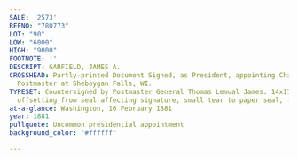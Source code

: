 ```yaml
---
SALE: '2573'
REFNO: "780773"
LOT: "90"
LOW: "6000"
HIGH: "9000"
FOOTNOTE: ''
DESCRIPT: GARFIELD, JAMES A.
CROSSHEAD: Partly-printed Document Signed, as President, appointing Charles A. Spencer
  Postmaster at Sheboygan Falls, WI.
TYPESET: Countersigned by Postmaster General Thomas Lemual James. 14x17 inches; faint
  offsetting from seal affecting signature, small tear to paper seal, folds.
at-a-glance: Washington, 16 February 1881
year: 1881
pullquote: Uncommon presidential appointment
background_color: "#ffffff"

---
```


